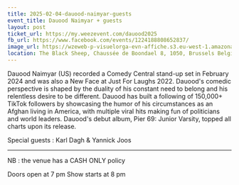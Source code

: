 ```yaml
---
title: 2025-02-04-dauood-naimyar-guests
event_title: Dauood Naimyar + guests
layout: post
ticket_url: https://my.weezevent.com/dauood2025
fb_url: https://www.facebook.com/events/1224188808652837/
image_url: https://wzeweb-p-visuelorga-evn-affiche.s3.eu-west-1.amazonaws.com/affiche_1251091.jpg
location: The Black Sheep, Chaussée de Boondael 8, 1050, Brussels Belgium
---
```


Dauood Naimyar (US) recorded a Comedy Central stand-up set in February 2024 and was also a New Face at Just For Laughs 2022. Dauood's comedic perspective is shaped by the duality of his constant need to belong and his relentless desire to be different. Dauood has built a following of 150,000+ TikTok followers by showcasing the humor of his circumstances as an Afghan living in America, with multiple viral hits making fun of politicians and world leaders. Dauood's debut album, Pier 69: Junior Varsity, topped all charts upon its release. 

Special guests : Karl Dagh & Yannick Joos

<hr style="width:100%;" />

NB : the venue has a CASH ONLY policy

Doors open at 7 pm
Show starts at 8 pm 
